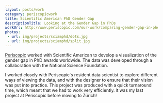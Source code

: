 ```yaml
---
layout: posts/work
category: periscopicwork
title: Scientific American PhD Gender Gap
descriptionTitle: Looking at the Gender Gap in PhDs
workUrl: http://www.periscopic.com/our-work/comparing-gender-gap-in-phds-around-the-world
photos:
 - url: img/projects/sciamphd/dots.jpg
 - url: img/projects/sciamphd/split.jpg
---
```


<a href="http://www.periscopic.com/" target="_blank">Periscopic</a> worked with Scientific American to develop a visualization of the gender gap in PhD awards worldwide. The data was developed through a collaboration with the National Science Foundation.

I worked closely with Periscopic's resident data scientist to explore different ways of viewing the data, and with the designer to ensure that their vision was put into practice. This project was produced with a quick turnaround time, which meant that we had to work very efficiently. It was my last project at Periscopic before moving to Zürich!
